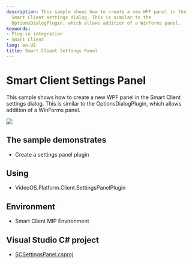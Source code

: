 ```yaml
---
description: This sample shows how to create a new WPF panel in the
  Smart Client settings dialog. This is similar to the
  OptionsDialogPlugin, which allows addition of a WinForms panel.
keywords:
- Plug-in integration
- Smart Client
lang: en-US
title: Smart Client Settings Panel
---
```


# Smart Client Settings Panel

This sample shows how to create a new WPF panel in the Smart Client
settings dialog. This is similar to the OptionsDialogPlugin, which
allows addition of a WinForms panel.

![](SCSettingsPanel.png)

## The sample demonstrates

- Create a settings panel plugin

## Using

- VideoOS.Platform.Client.SettingsPanelPlugin

## Environment

- Smart Client MIP Environment

## Visual Studio C\# project

- [SCSettingsPanel.csproj](javascript:clone('https://github.com/milestonesys/mipsdk-samples-plugin','src/PluginSamples.sln');)
